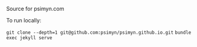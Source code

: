 Source for psimyn.com

To run locally:

`git clone --depth=1 git@github.com:psimyn/psimyn.github.io.git`
`bundle exec jekyll serve`

